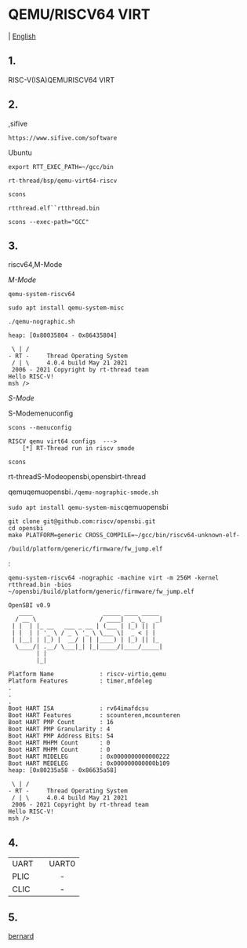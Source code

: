 # QEMU/RISCV64 VIRT

 | [English](README.md)

## 1. 

RISC-V(ISA)QEMURISCV64 VIRT

## 2. 

,sifive
```
https://www.sifive.com/software
```


Ubuntu



```
export RTT_EXEC_PATH=~/gcc/bin
```

`rt-thread/bsp/qemu-virt64-riscv`
```
scons
```
`rtthread.elf``rtthread.bin`

 `scons --exec-path="GCC"` 

## 3. 

riscv64,M-Mode

*M-Mode*

`qemu-system-riscv64`

```
sudo apt install qemu-system-misc
```

```
./qemu-nographic.sh
```


```
heap: [0x80035804 - 0x86435804]

 \ | /
- RT -     Thread Operating System
 / | \     4.0.4 build May 21 2021
 2006 - 2021 Copyright by rt-thread team
Hello RISC-V!
msh />
```

*S-Mode*

S-Modemenuconfig

```
scons --menuconfig
```

```
RISCV qemu virt64 configs  ---> 
    [*] RT-Thread run in riscv smode
```
`scons`

rt-threadS-Modeopensbi,opensbirt-thread

qemuqemuopensbi`./qemu-nographic-smode.sh`

`sudo apt install qemu-system-misc`qemuopensbi

```
git clone git@github.com:riscv/opensbi.git
cd opensbi
make PLATFORM=generic CROSS_COMPILE=~/gcc/bin/riscv64-unknown-elf-
```
`/build/platform/generic/firmware/fw_jump.elf`

:

```
qemu-system-riscv64 -nographic -machine virt -m 256M -kernel rtthread.bin -bios ~/opensbi/build/platform/generic/firmware/fw_jump.elf
```

```
OpenSBI v0.9
   ____                    _____ ____ _____
  / __ \                  / ____|  _ \_   _|
 | |  | |_ __   ___ _ __ | (___ | |_) || |
 | |  | | '_ \ / _ \ '_ \ \___ \|  _ < | |
 | |__| | |_) |  __/ | | |____) | |_) || |_
  \____/| .__/ \___|_| |_|_____/|____/_____|
        | |
        |_|

Platform Name             : riscv-virtio,qemu
Platform Features         : timer,mfdeleg
.
.
.
Boot HART ISA             : rv64imafdcsu
Boot HART Features        : scounteren,mcounteren
Boot HART PMP Count       : 16
Boot HART PMP Granularity : 4
Boot HART PMP Address Bits: 54
Boot HART MHPM Count      : 0
Boot HART MHPM Count      : 0
Boot HART MIDELEG         : 0x0000000000000222
Boot HART MEDELEG         : 0x000000000000b109
heap: [0x80235a58 - 0x86635a58]

 \ | /
- RT -     Thread Operating System
 / | \     4.0.4 build May 21 2021
 2006 - 2021 Copyright by rt-thread team
Hello RISC-V!
msh />
```
## 4. 

|  |   |    |
| ------ | ----  | :------:  |
| UART |  | UART0 |
| PLIC |  | - |
| CLIC |  | - |

## 5. 

[bernard][1]

[1]: https://github.com/BernardXiong
